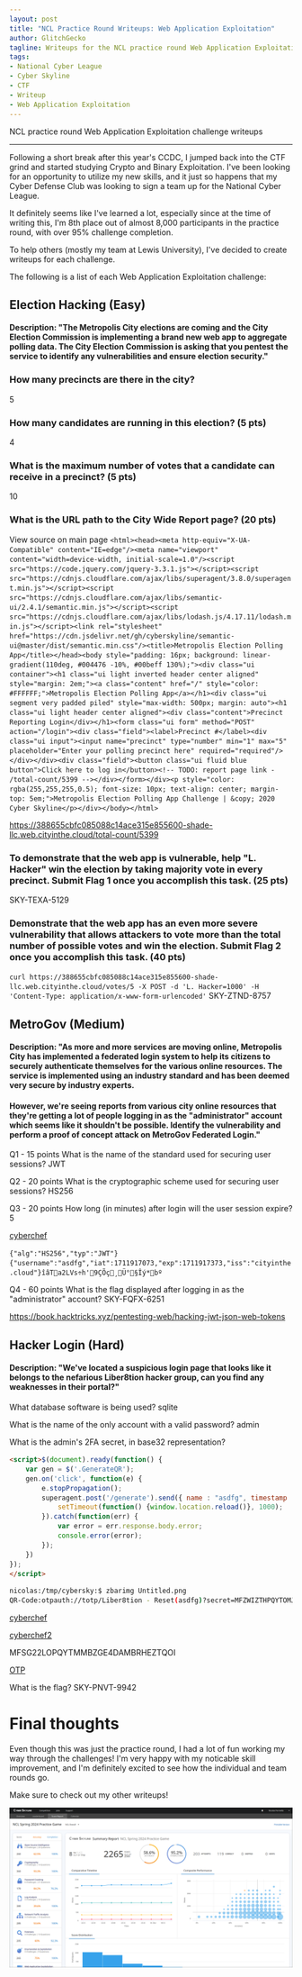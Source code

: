 ```yaml
---
layout: post
title: "NCL Practice Round Writeups: Web Application Exploitation"
author: GlitchGecko
tagline: Writeups for the NCL practice round Web Application Exploitation challenges
tags:
- National Cyber League
- Cyber Skyline
- CTF
- Writeup
- Web Application Exploitation
---
```


NCL practice round Web Application Exploitation challenge writeups

---

Following a short break after this year's CCDC, I jumped back into the CTF grind and started studying Crypto and Binary Exploitation. I've been looking for an opportunity to utilize my new skills, and it just so happens that my Cyber Defense Club was looking to sign a team up for the National Cyber League.

It definitely seems like I've learned a lot, especially since at the time of writing this, I'm 8th place out of almost 8,000 participants in the practice round, with over 95% challenge completion.

To help others (mostly my team at Lewis University), I've decided to create writeups for each challenge.

The following is a list of each Web Application Exploitation challenge:

## Election Hacking (Easy)
#### Description: "The Metropolis City elections are coming and the City Election Commission is implementing a brand new web app to aggregate polling data. The City Election Commission is asking that you pentest the service to identify any vulnerabilities and ensure election security."

### How many precincts are there in the city?
5

### How many candidates are running in this election? (5 pts)
4

### What is the maximum number of votes that a candidate can receive in a precinct? (5 pts)
10

### What is the URL path to the City Wide Report page? (20 pts)
View source on main page
`<html><head><meta http-equiv="X-UA-Compatible" content="IE=edge"/><meta name="viewport" content="width=device-width, initial-scale=1.0"/><script src="https://code.jquery.com/jquery-3.3.1.js"></script><script src="https://cdnjs.cloudflare.com/ajax/libs/superagent/3.8.0/superagent.min.js"></script><script src="https://cdnjs.cloudflare.com/ajax/libs/semantic-ui/2.4.1/semantic.min.js"></script><script src="https://cdnjs.cloudflare.com/ajax/libs/lodash.js/4.17.11/lodash.min.js"></script><link rel="stylesheet" href="https://cdn.jsdelivr.net/gh/cyberskyline/semantic-ui@master/dist/semantic.min.css"/><title>Metropolis Election Polling App</title></head><body style="padding: 16px; background: linear-gradient(110deg, #004476 -10%, #00beff 130%);"><div class="ui container"><h1 class="ui light inverted header center aligned" style="margin: 2em;"><a class="content" href="/" style="color: #FFFFFF;">Metropolis Election Polling App</a></h1><div class="ui segment very padded piled" style="max-width: 500px; margin: auto"><h1 class="ui light header center aligned"><div class="content">Precinct Reporting Login</div></h1><form class="ui form" method="POST" action="/login"><div class="field"><label>Precinct #</label><div class="ui input"><input name="precinct" type="number" min="1" max="5" placeholder="Enter your polling precinct here" required="required"/></div></div><div class="field"><button class="ui fluid blue button">Click here to log in</button><!-- TODO: report page link - /total-count/5399 --></div></form></div><p style="color: rgba(255,255,255,0.5); font-size: 10px; text-align: center; margin-top: 5em;">Metropolis Election Polling App Challenge | &copy; 2020 Cyber Skyline</p></div></body></html>`

https://388655cbfc085088c14ace315e855600-shade-llc.web.cityinthe.cloud/total-count/5399

### To demonstrate that the web app is vulnerable, help "L. Hacker" win the election by taking majority vote in every precinct. Submit Flag 1 once you accomplish this task. (25 pts)
SKY-TEXA-5129

### Demonstrate that the web app has an even more severe vulnerability that allows attackers to vote more than the total number of possible votes and win the election. Submit Flag 2 once you accomplish this task. (40 pts)
`curl https://388655cbfc085088c14ace315e855600-shade-llc.web.cityinthe.cloud/votes/5 -X POST -d 'L. Hacker=1000' -H 'Content-Type: application/x-www-form-urlencoded'`
SKY-ZTND-8757

## MetroGov (Medium)
#### Description: "As more and more services are moving online, Metropolis City has implemented a federated login system to help its citizens to securely authenticate themselves for the various online resources. The service is implemented using an industry standard and has been deemed very secure by industry experts.

#### However, we're seeing reports from various city online resources that they're getting a lot of people logging in as the "administrator" account which seems like it shouldn't be possible. Identify the vulnerability and perform a proof of concept attack on MetroGov Federated Login."

Q1 - 15 points
What is the name of the standard used for securing user sessions?
JWT

Q2 - 20 points
What is the cryptographic scheme used for securing user sessions?
HS256
	
Q3 - 20 points
How long (in minutes) after login will the user session expire?
5
	
[cyberchef](https://gchq.github.io/CyberChef/#recipe=From_Base64('A-Za-z0-9%2B/%3D',true,false)&input=ZXlKaGJHY2lPaUpJVXpJMU5pSXNJblI1Y0NJNklrcFhWQ0o5LmV5SjFjMlZ5Ym1GdFpTSTZJbUZ6Wkdabklpd2lhV0YwSWpveE56RXhPVEUzTURjekxDSmxlSEFpT2pFM01URTVNVGN6TnpNc0ltbHpjeUk2SW1OcGRIbHBiblJvWlM1amJHOTFaQ0o5Ljd1SlVBMkV5VEZaejkyZ25pam5IMWVjT3VKX1Rjc0pXbnp2MHFrMkt0dWs)

`{"alg":"HS256","typ":"JWT"}{"username":"asdfg","iat":1711917073,"exp":1711917373,"iss":"cityinthe.cloud"}îâTa2LVs÷h'9ÇÕç¸Ü°§Îý*b­º`

Q4 - 60 points
What is the flag displayed after logging in as the "administrator" account?
SKY-FQFX-6251

https://book.hacktricks.xyz/pentesting-web/hacking-jwt-json-web-tokens


## Hacker Login (Hard)
#### Description: "We've located a suspicious login page that looks like it belongs to the nefarious Liber8tion hacker group, can you find any weaknesses in their portal?"

What database software is being used?
sqlite

What is the name of the only account with a valid password?
admin

What is the admin's 2FA secret, in base32 representation?
```html
<script>$(document).ready(function() {
    var gen = $('.GenerateQR');
    gen.on('click', function(e) {
        e.stopPropagation();
        superagent.post('/generate').send({ name : "asdfg", timestamp : "1711918303143" }).then(function(response) {
            setTimeout(function() {window.location.reload()}, 1000);
        }).catch(function(err) {
            var error = err.response.body.error;
            console.error(error);
        });
    })
});
</script>
```

```sh
nicolas:/tmp/cybersky:$ zbarimg Untitled.png 
QR-Code:otpauth://totp/Liber8tion - Reset(asdfg)?secret=MFZWIZTHPQYTOMJRHEYTQMZQGMYTIMY=
```

[cyberchef](https://gchq.github.io/CyberChef/#recipe=From_Base32('A-Z2-7%3D',false)&input=TUZaV0laVEhQUVlUT01KUkhFWVRRTVpRR01ZVElNWT0)

[cyberchef2](https://gchq.github.io/CyberChef/#recipe=To_Base32('A-Z2-7%3D')&input=YWRtaW58MTYwOTE4MDAxOTM4OQ)

MFSG22LOPQYTMMBZGE4DAMBRHEZTQOI

[OTP](https://it-tools.tech/otp-generator)

What is the flag?
SKY-PNVT-9942

# Final thoughts

Even though this was just the practice round, I had a lot of fun working my way through the challenges! I'm very happy with my noticable skill improvement, and I'm definitely excited to see how the individual and team rounds go.

Make sure to check out my other writeups!

![Scorecard](https://raw.githubusercontent.com/Glitch-Gecko/glitch-gecko.github.io/main/images/NCL_SP_2024/score.png)